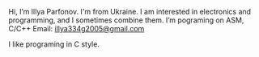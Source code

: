 Hi, I’m Illya Parfonov. I'm from Ukraine.
I am interested in electronics and programming, and I sometimes combine them.
I’m pograming on ASM, C/C++
Email: illya334g2005@gmail.com

I like programing in C style.
